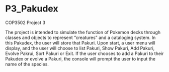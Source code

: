 # P3_Pakudex
COP3502 Project 3

The project is intended to simulate the function of Pokemon decks through classes and objects to represent “creatures” and a cataloging system. 
	In this Pakudex, the user will store that Pakuri. Upon start, a user menu will display, and the user will choose to list Pakuri, Show Pakuri, Add Pakuri, Evolve Pakrui, Sort Pakuri or Exit. If the user chooses to add a Pakuri to their Pakudex or evolve a Pakuri, the console will prompt the user to input the name of the species. 
